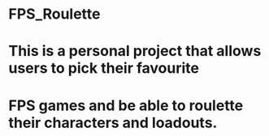 # FPS_Roulette
# This is a personal project that allows users to pick their favourite
# FPS games and be able to roulette their characters and loadouts.
